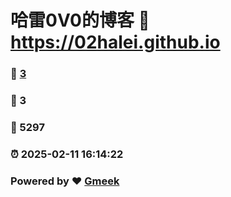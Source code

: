 # 哈雷0V0的博客 :link: https://02halei.github.io 
### :page_facing_up: [3](https://02halei.github.io/tag.html) 
### :speech_balloon: 3 
### :hibiscus: 5297 
### :alarm_clock: 2025-02-11 16:14:22 
### Powered by :heart: [Gmeek](https://github.com/Meekdai/Gmeek)
